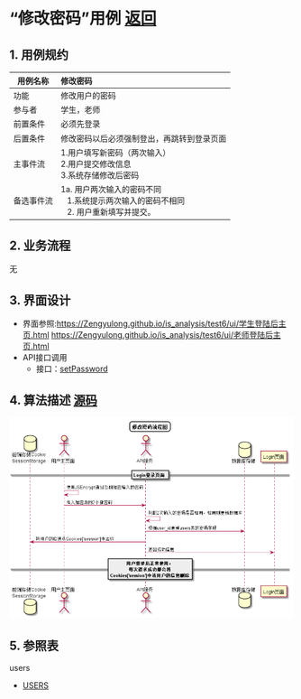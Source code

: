 # “修改密码”用例 [返回](../../README.md)
## 1. 用例规约

|用例名称|修改密码|
|-------|:-------------|
|功能|修改用户的密码|
|参与者|学生，老师|
|前置条件|必须先登录|
|后置条件|修改密码以后必须强制登出，再跳转到登录页面|
|主事件流| 1.用户填写新密码（两次输入） <br/> 2.用户提交修改信息 <br/>3.系统存储修改后密码|
|备选事件流|1a. 用户两次输入的密码不同 <br/>&nbsp;&nbsp; 1.系统提示两次输入的密码不相同  <br/>&nbsp;&nbsp; 2. 用户重新填写并提交。 |

## 2. 业务流程
无

## 3. 界面设计
- 界面参照:https://Zengyulong.github.io/is_analysis/test6/ui/学生登陆后主页.html
https://Zengyulong.github.io/is_analysis/test6/ui/老师登陆后主页.html
- API接口调用
    - 接口：[setPassword](../接口1/setPassword.md)

## 4. 算法描述 [源码](../流程图/修改密码.puml)
![登录认证](../images/流程图/修改密码.png)
    
## 5. 参照表
users
- [USERS](../数据库设计/数据库设计.md/#USERS)